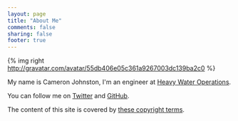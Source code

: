 ```yaml
---
layout: page
title: "About Me"
comments: false
sharing: false
footer: true
---
```


{% img right http://gravatar.com/avatar/55db406e05c361a9267003dc139ba2c0 %}

My name is Cameron Johnston, I'm an engineer at [Heavy Water Operations](http://www.hw-ops.com).

You can follow me on <a href="http://twitter.com/cwjohnston">Twitter</a> and <a href="http://github.com/cwjohnston">GitHub</a>.

The content of this site is covered by <a href="{{ site_root }}/copyright">these copyright terms</a>.
